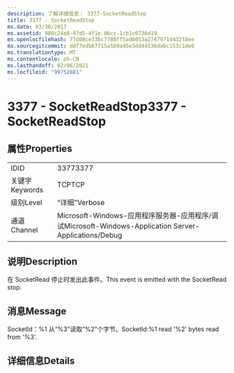 ```yaml
---
description: 了解详细信息： 3377-SocketReadStop
title: 3377 - SocketReadStop
ms.date: 03/30/2017
ms.assetid: 980c24e8-47d5-4f1e-86cc-1cb1c0736d19
ms.openlocfilehash: 77d08ce33bc7708ff5ad6053a2747971d43218ee
ms.sourcegitcommit: ddf7edb67715a5b9a45e3dd44536dabc153c1de0
ms.translationtype: MT
ms.contentlocale: zh-CN
ms.lasthandoff: 02/06/2021
ms.locfileid: "99752881"
---
```

# <a name="3377---socketreadstop"></a><span data-ttu-id="539e9-103">3377 - SocketReadStop</span><span class="sxs-lookup"><span data-stu-id="539e9-103">3377 - SocketReadStop</span></span>

## <a name="properties"></a><span data-ttu-id="539e9-104">属性</span><span class="sxs-lookup"><span data-stu-id="539e9-104">Properties</span></span>  
  
|||  
|-|-|  
|<span data-ttu-id="539e9-105">ID</span><span class="sxs-lookup"><span data-stu-id="539e9-105">ID</span></span>|<span data-ttu-id="539e9-106">3377</span><span class="sxs-lookup"><span data-stu-id="539e9-106">3377</span></span>|  
|<span data-ttu-id="539e9-107">关键字</span><span class="sxs-lookup"><span data-stu-id="539e9-107">Keywords</span></span>|<span data-ttu-id="539e9-108">TCP</span><span class="sxs-lookup"><span data-stu-id="539e9-108">TCP</span></span>|  
|<span data-ttu-id="539e9-109">级别</span><span class="sxs-lookup"><span data-stu-id="539e9-109">Level</span></span>|<span data-ttu-id="539e9-110">“详细”</span><span class="sxs-lookup"><span data-stu-id="539e9-110">Verbose</span></span>|  
|<span data-ttu-id="539e9-111">通道</span><span class="sxs-lookup"><span data-stu-id="539e9-111">Channel</span></span>|<span data-ttu-id="539e9-112">Microsoft-Windows-应用程序服务器-应用程序/调试</span><span class="sxs-lookup"><span data-stu-id="539e9-112">Microsoft-Windows-Application Server-Applications/Debug</span></span>|  
  
## <a name="description"></a><span data-ttu-id="539e9-113">说明</span><span class="sxs-lookup"><span data-stu-id="539e9-113">Description</span></span>  

 <span data-ttu-id="539e9-114">在 SocketRead 停止时发出此事件。</span><span class="sxs-lookup"><span data-stu-id="539e9-114">This event is emitted with the SocketRead stop.</span></span>  
  
## <a name="message"></a><span data-ttu-id="539e9-115">消息</span><span class="sxs-lookup"><span data-stu-id="539e9-115">Message</span></span>  

 <span data-ttu-id="539e9-116">SocketId：%1 从“%3”读取“%2”个字节。</span><span class="sxs-lookup"><span data-stu-id="539e9-116">SocketId:%1 read '%2' bytes read from '%3'.</span></span>  
  
## <a name="details"></a><span data-ttu-id="539e9-117">详细信息</span><span class="sxs-lookup"><span data-stu-id="539e9-117">Details</span></span>
